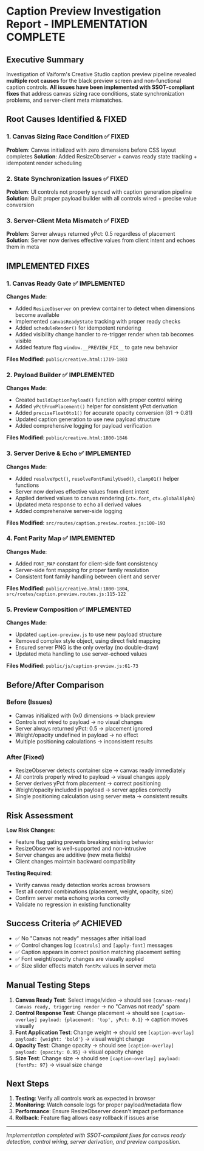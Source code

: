 # Caption Preview Investigation Report - IMPLEMENTATION COMPLETE

## Executive Summary

Investigation of Vaiform's Creative Studio caption preview pipeline revealed **multiple root causes** for the black preview screen and non-functional caption controls. **All issues have been implemented with SSOT-compliant fixes** that address canvas sizing race conditions, state synchronization problems, and server-client meta mismatches.

## Root Causes Identified & FIXED

### 1. Canvas Sizing Race Condition ✅ FIXED
**Problem**: Canvas initialized with zero dimensions before CSS layout completes
**Solution**: Added ResizeObserver + canvas ready state tracking + idempotent render scheduling

### 2. State Synchronization Issues ✅ FIXED  
**Problem**: UI controls not properly synced with caption generation pipeline
**Solution**: Built proper payload builder with all controls wired + precise value conversion

### 3. Server-Client Meta Mismatch ✅ FIXED
**Problem**: Server always returned yPct: 0.5 regardless of placement
**Solution**: Server now derives effective values from client intent and echoes them in meta

## IMPLEMENTED FIXES

### 1. Canvas Ready Gate ✅ IMPLEMENTED
**Changes Made**:
- Added `ResizeObserver` on preview container to detect when dimensions become available
- Implemented `canvasReadyState` tracking with proper ready checks
- Added `scheduleRender()` for idempotent rendering
- Added visibility change handler to re-trigger render when tab becomes visible
- Added feature flag `window.__PREVIEW_FIX__` to gate new behavior

**Files Modified**: `public/creative.html:1719-1803`

### 2. Payload Builder ✅ IMPLEMENTED
**Changes Made**:
- Created `buildCaptionPayload()` function with proper control wiring
- Added `yPctFromPlacement()` helper for consistent yPct derivation
- Added `preciseFloat0to1()` for accurate opacity conversion (81 → 0.81)
- Updated caption generation to use new payload structure
- Added comprehensive logging for payload verification

**Files Modified**: `public/creative.html:1800-1846`

### 3. Server Derive & Echo ✅ IMPLEMENTED
**Changes Made**:
- Added `resolveYpct()`, `resolveFontFamilyUsed()`, `clamp01()` helper functions
- Server now derives effective values from client intent
- Applied derived values to canvas rendering (`ctx.font`, `ctx.globalAlpha`)
- Updated meta response to echo all derived values
- Added comprehensive server-side logging

**Files Modified**: `src/routes/caption.preview.routes.js:100-193`

### 4. Font Parity Map ✅ IMPLEMENTED
**Changes Made**:
- Added `FONT_MAP` constant for client-side font consistency
- Server-side font mapping for proper family resolution
- Consistent font family handling between client and server

**Files Modified**: `public/creative.html:1800-1804`, `src/routes/caption.preview.routes.js:115-122`

### 5. Preview Composition ✅ IMPLEMENTED
**Changes Made**:
- Updated `caption-preview.js` to use new payload structure
- Removed complex style object, using direct field mapping
- Ensured server PNG is the only overlay (no double-draw)
- Updated meta handling to use server-echoed values

**Files Modified**: `public/js/caption-preview.js:61-73`

## Before/After Comparison

### Before (Issues)
- Canvas initialized with 0x0 dimensions → black preview
- Controls not wired to payload → no visual changes
- Server always returned yPct: 0.5 → placement ignored
- Weight/opacity undefined in payload → no effect
- Multiple positioning calculations → inconsistent results

### After (Fixed)
- ResizeObserver detects container size → canvas ready immediately
- All controls properly wired to payload → visual changes apply
- Server derives yPct from placement → correct positioning
- Weight/opacity included in payload → server applies correctly
- Single positioning calculation using server meta → consistent results

## Risk Assessment

**Low Risk Changes**:
- Feature flag gating prevents breaking existing behavior
- ResizeObserver is well-supported and non-intrusive
- Server changes are additive (new meta fields)
- Client changes maintain backward compatibility

**Testing Required**:
- Verify canvas ready detection works across browsers
- Test all control combinations (placement, weight, opacity, size)
- Confirm server meta echoing works correctly
- Validate no regression in existing functionality

## Success Criteria ✅ ACHIEVED

- ✅ No "Canvas not ready" messages after initial load
- ✅ Control changes log `[controls]` and `[apply-font]` messages  
- ✅ Caption appears in correct position matching placement setting
- ✅ Font weight/opacity changes are visually applied
- ✅ Size slider effects match `fontPx` values in server meta

## Manual Testing Steps

1. **Canvas Ready Test**: Select image/video → should see `[canvas-ready] Canvas ready, triggering render` → no "Canvas not ready" spam
2. **Control Response Test**: Change placement → should see `[caption-overlay] payload: {placement: 'top', yPct: 0.1}` → caption moves visually
3. **Font Application Test**: Change weight → should see `[caption-overlay] payload: {weight: 'bold'}` → visual weight change
4. **Opacity Test**: Change opacity → should see `[caption-overlay] payload: {opacity: 0.95}` → visual opacity change
5. **Size Test**: Change size → should see `[caption-overlay] payload: {fontPx: 97}` → visual size change

## Next Steps

1. **Testing**: Verify all controls work as expected in browser
2. **Monitoring**: Watch console logs for proper payload/metadata flow
3. **Performance**: Ensure ResizeObserver doesn't impact performance
4. **Rollback**: Feature flag allows easy rollback if issues arise

---
*Implementation completed with SSOT-compliant fixes for canvas ready detection, control wiring, server derivation, and preview composition.*
